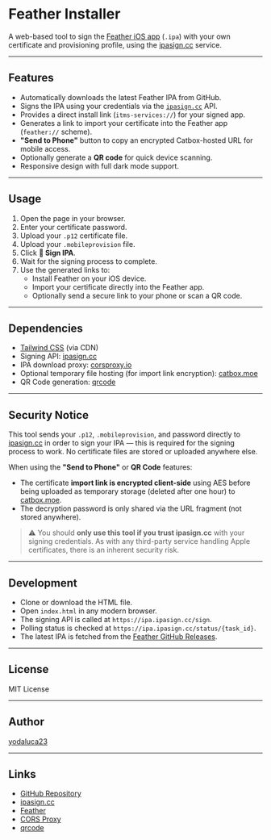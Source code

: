 # Feather Installer

A web-based tool to sign the [Feather iOS app](https://github.com/khcrysalis/Feather) (`.ipa`) with your own certificate and provisioning profile, using the [ipasign.cc](https://sign.ipasign.cc) service.

---

## Features

- Automatically downloads the latest Feather IPA from GitHub.
- Signs the IPA using your credentials via the [`ipasign.cc`](https://sign.ipasign.cc) API.
- Provides a direct install link (`itms-services://`) for your signed app.
- Generates a link to import your certificate into the Feather app (`feather://` scheme).
- **"Send to Phone"** button to copy an encrypted Catbox-hosted URL for mobile access.
- Optionally generate a **QR code** for quick device scanning.
- Responsive design with full dark mode support.

---

## Usage

1. Open the page in your browser.
2. Enter your certificate password.
3. Upload your `.p12` certificate file.
4. Upload your `.mobileprovision` file.
5. Click **🔏 Sign IPA**.
6. Wait for the signing process to complete.
7. Use the generated links to:
   - Install Feather on your iOS device.
   - Import your certificate directly into the Feather app.
   - Optionally send a secure link to your phone or scan a QR code.

---

## Dependencies

- [Tailwind CSS](https://tailwindcss.com) (via CDN)
- Signing API: [ipasign.cc](https://sign.ipasign.cc)
- IPA download proxy: [corsproxy.io](https://corsproxy.io)
- Optional temporary file hosting (for import link encryption): [catbox.moe](https://litterbox.catbox.moe)
- QR Code generation: [qrcode](https://github.com/soldair/node-qrcode)

---

## Security Notice

This tool sends your `.p12`, `.mobileprovision`, and password directly to [ipasign.cc](https://sign.ipasign.cc) in order to sign your IPA — this is required for the signing process to work. No certificate files are stored or uploaded anywhere else.

When using the **"Send to Phone"** or **QR Code** features:
- The certificate **import link is encrypted client-side** using AES before being uploaded as temporary storage (deleted after one hour) to [catbox.moe](https://litterbox.catbox.moe).
- The decryption password is only shared via the URL fragment (not stored anywhere).

> ⚠️ You should **only use this tool if you trust ipasign.cc** with your signing credentials. As with any third-party service handling Apple certificates, there is an inherent security risk.

---

## Development

- Clone or download the HTML file.
- Open `index.html` in any modern browser.
- The signing API is called at `https://ipa.ipasign.cc/sign`.
- Polling status is checked at `https://ipa.ipasign.cc/status/{task_id}`.
- The latest IPA is fetched from the [Feather GitHub Releases](https://github.com/khcrysalis/Feather/releases/latest).

---

## License

MIT License

---

## Author

[yodaluca23](https://github.com/yodaluca23)

---

## Links

- [GitHub Repository](https://github.com/yodaluca23/Feather-Installer)
- [ipasign.cc](https://sign.ipasign.cc)
- [Feather](https://github.com/khcrysalis/Feather)
- [CORS Proxy](https://corsproxy.io)
- [qrcode](https://github.com/soldair/node-qrcode)
